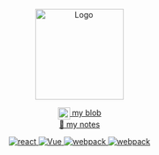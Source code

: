 <p align="center">
  <img src="https://www.gitsu.cn/static/img/shui.png"
        alt="Logo" width="160" height="164" style="max-width: 100%;">
</p>

<p align="center">
  <a href="https://www.gitsu.cn">
    <img align="center" alt="wineSu" width="22px" src="https://www.gitsu.cn/static/img/favicon.ico" />
    my blob
  </a>
  <br />
  <a href="https://blog.csdn.net/susuzhe123">
    🌱 my notes
  </a>
</p>
<p align="center">
    <a href="https://github.com/1042970366/">
        <img src="https://img.shields.io/badge/react-源码-green" alt="react" />
    </a>
    <a href="https://vuejs.org/">
        <img src="https://img.shields.io/badge/vue-源码-green" alt="Vue">
    </a>
    <a href="https://github.com/1042970366/">
        <img src="https://img.shields.io/badge/webpack-源码-green" alt="webpack">
    </a>
    <a href="https://github.com/1042970366/">
        <img src="https://img.shields.io/badge/more-studying-green" alt="webpack">
    </a>
</p>
